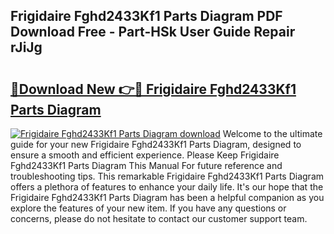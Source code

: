 ## Frigidaire Fghd2433Kf1 Parts Diagram PDF Download Free - Part-HSk User Guide Repair rJiJg

# <h2><a href="http://dfmwht.blite.top/?on=Frigidaire+Fghd2433Kf1+Parts+Diagram">🔗Download New 👉🔴 Frigidaire Fghd2433Kf1 Parts Diagram</a></h2>

[![Frigidaire Fghd2433Kf1 Parts Diagram download](https://i.imgur.com/lujVjoI.png)](http://dfmwht.blite.top/?on=Frigidaire+Fghd2433Kf1+Parts+Diagram)
Welcome to the ultimate guide for your new Frigidaire Fghd2433Kf1 Parts Diagram, designed to ensure a smooth and efficient experience. Please Keep Frigidaire Fghd2433Kf1 Parts Diagram This Manual For future reference and troubleshooting tips. This remarkable Frigidaire Fghd2433Kf1 Parts Diagram offers a plethora of features to enhance your daily life. It's our hope that the Frigidaire Fghd2433Kf1 Parts Diagram has been a helpful companion as you explore the features of your new item. If you have any questions or concerns, please do not hesitate to contact our customer support team.
